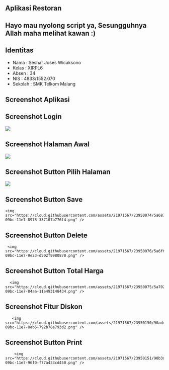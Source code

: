 ## Aplikasi Restoran

## Hayo mau nyolong script ya, Sesungguhnya Allah maha melihat kawan :)

## Identitas
* Nama  : Seshar Joses Wicaksono
* Kelas : XIRPL6
* Absen : 34
* NIS   : 4833/1552.070
* Sekolah : SMK Telkom Malang

## Screenshot Aplikasi

## Screenshot Login
 <img src="https://cloud.githubusercontent.com/assets/21971567/23950072/59ebb218-09bc-11e7-9d16-0febef045f37.png" />  
 
## Screenshot Halaman Awal 
  <img src="https://cloud.githubusercontent.com/assets/21971567/23950071/59eafbd4-09bc-11e7-84aa-64ad8a00de2f.png" />

## Screenshot Button Pilih Halaman
   <img src="https://cloud.githubusercontent.com/assets/21971567/23950073/5a20ae00-09bc-11e7-8df4-e2e8f4bceb7d.png" />
   
## Screenshot Button Save
    <img src="https://cloud.githubusercontent.com/assets/21971567/23950074/5a6877ee-09bc-11e7-8978-337107b776f4.png" />
    
## Screenshot Button Delete
     <img src="https://cloud.githubusercontent.com/assets/21971567/23950076/5a6f643c-09bc-11e7-9e23-d502f9980870.png" />
     
## Screenshot Button Total Harga
      <img src="https://cloud.githubusercontent.com/assets/21971567/23950075/5a70228c-09bc-11e7-84aa-11e493148434.png" />
      
## Screenshot Fitur Diskon
       <img src="https://cloud.githubusercontent.com/assets/21971567/23950150/90ad4bb8-09bc-11e7-8eb6-792b78e793d2.png" />
## Screenshot Button Print
        <img src="https://cloud.githubusercontent.com/assets/21971567/23950151/90b3df28-09bc-11e7-96f0-f77a433cd450.png" />
